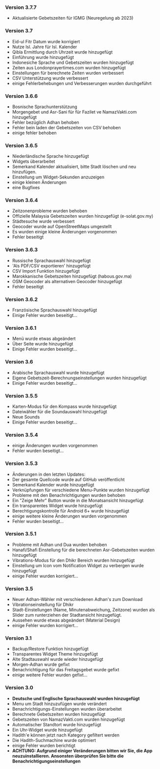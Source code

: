 ### Version 3.7.7
- Aktualisierte Gebetszeiten für IGMG (Neuregelung ab 2023)  

### Version 3.7
- Eid-ul Fitr Datum wurde korrigiert
- Nutze Isl. Jahre für Isl. Kalender
- Qibla Ermittlung durch Uhrzeit wurde hinzugefügt
- Einführung wurde hinzugefügt
- Indonesiche Sprache und Gebetszeiten wurden hinzugefügt
- Zeiten aus Londonprayertimes.com wurden hinzugefügt
- Einstellungen für berechnete Zeiten wurden verbessert
- CSV Unterstützung wurde verbessert
- einige Fehlerbehebungen und Verbesserungen wurden durchgeführt

### Version 3.6.6
- Bosnische Sprachunterstützung
- Morgengebet und Asr-Sani für für Fazilet ve NamazVakti.com hinzugefügt
- Fehler bezüglich Adhan behoben
- Fehler bein laden der Gebetszeiten von CSV behoben
- einige fehler behoben


### Version 3.6.5
- Niederländische Sprache hinzugefügt
- Widgets überarbeitet
- Semerkand Kalender aktualisiert, bitte Stadt löschen und neu hinzufügen.
- Einstellung um Widget-Sekunden anzuzeigen
- einige kleinen Änderungen
- eine Bugfixes


### Version 3.6.4
- Zeitzonenprobleme wurden behoben
- Offizielle Malaysia Gebetszeiten wurden hinzugefügt (e-solat.gov.my)
- Städtesuche wurde verbessert
- Geocoder wurde auf OpenStreetMaps umgestellt
- Es wurden einige kleine Änderungen vorgenommen
- Fehler beseitigt


### Version 3.6.3
- Russische Sprachauswahl hinzugefügt
- 'Als PDF/CSV exportieren' hinzugefügt
- CSV Import Funktion hinzugefügt
- Marokkanische Gebetszeiten hinzugefügt (habous.gov.ma)
- OSM Geocoder als alternativen Geocoder hinzugefügt
- Fehler beseitigt


### Version 3.6.2
- Französische Sprachauswahl hinzugefügt
- Einige Fehler wurden beseitigt...


### Version 3.6.1
- Menü wurde etwas abgeändert
- Über Seite wurde hinzugefügt
- Einige Fehler wurden beseitigt...


### Version 3.6
- Arabische Sprachauswahl wurde hinzugefügt
- Eigene Gebetszeit-Berechnungseinstellungen wurden hinzugefügt
- Einige Fehler wurden beseitigt...


### Version 3.5.5
- Karten-Modus für den Kompass wurde hinzugefügt
- Dateiwähler für die Soundauswahl hinzugefügt
- Neue Sounds
- Einige Fehler wurden beseitigt...


### Version 3.5.4
- einige Änderungen wurden vorgenommen
- Fehler wurden beseitigt...


### Version 3.5.3
- Änderungen in den letzten Updates:
- Der gesamte Quellcode wurde auf GitHub veröffentlicht
- Semerkand Kalender wurde hinzugefügt
- Verknüpfungen für verschiedene Menu-Punkte wurden hinzugefügt
- Probleme mit den Benachrichtigungen wurden behoben
- Ein "Zeige Mehr" Button wurde in die Monatsansicht hinzugefügt
- Ein transparentes Widget wurde hinzugefügt
- Berechtigungskontrolle für Android 6+ wurde hinzugefügt
- einige weitere kleine Änderungen wurden vorgenommen
- Fehler wurden beseitigt...


### Version 3.5.1
- Probleme mit Adhan und Dua wurden behoben
- Hanafi/Shafi Einstellung für die berechneten Asr-Gebetszeiten wurden hinzugefügt
- Vibrations-Modus für den Dhikr Bereich wurden hinzugefügt
- Einstellung um Icon vom Notification Widget zu verbergen wurde hinzugefügt
- einige Fehler wurden korrigiert...


### Version 3.5
- Neuer Adhan-Wähler mit verschiedenen Adhan's zum Download
- Vibrationseinstellung für Dhikr
- Stadt-Einstellungen (Name, Minutenabweichung, Zeitzone) wurden als Slider zum runterziehen der Stadtansicht hinzugefügt. 
- Aussehen wurde etwas abgeändert (Material Design)
- einige Fehler wurden korrigiert...


### Version 3.1
- Backup/Restore Funktion hinzugefügt
- Transparentes Widget Theme hinzugefügt
- Alte Stadtauswahl wurde wieder hinzugefügt
- Morgen-Adhan wurde gefixt
- Benachrichtigung für das Freitagsgebet wurde gefixt
- einige weitere Fehler wurden gefixt...


### Version 3.0
- __Deutsche und Englische Sprachauswahl wurden hinzugefügt__
- Menu um Stadt hinzuzufügen wurde verändert
- Benachrichtigungs-Einstellungen wurden überarbeitet
- Berechnete Gebetszeiten wurden hinzugefügt
- Gebetszeiten von NamazVakti.com wurden hinzugefügt
- Automatischer Standtort wurde hinzugefügt
- Ein Uhr-Widget wurde hinzugefügt
- Hadith'e können jetzt nach Kategory gefiltert werden
- Die Hadith-Suchmachine wurde optimiert
- einige Fehler wurden berichtigt
- __ACHTUNG: Aufgrund einiger Veränderungen bitten wir Sie, die App neuzuinstallieren. Ansonsten überprüfen Sie bitte die Benachrichtigungseinstellungen__

